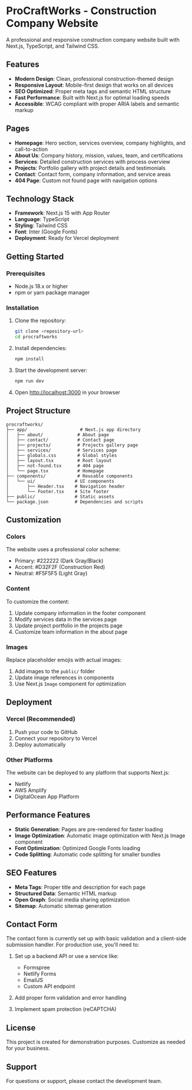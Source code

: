 # ProCraftWorks - Construction Company Website

A professional and responsive construction company website built with Next.js, TypeScript, and Tailwind CSS.

## Features

- **Modern Design**: Clean, professional construction-themed design
- **Responsive Layout**: Mobile-first design that works on all devices
- **SEO Optimized**: Proper meta tags and semantic HTML structure
- **Fast Performance**: Built with Next.js for optimal loading speeds
- **Accessible**: WCAG compliant with proper ARIA labels and semantic markup

## Pages

- **Homepage**: Hero section, services overview, company highlights, and call-to-action
- **About Us**: Company history, mission, values, team, and certifications
- **Services**: Detailed construction services with process overview
- **Projects**: Portfolio gallery with project details and testimonials
- **Contact**: Contact form, company information, and service areas
- **404 Page**: Custom not found page with navigation options

## Technology Stack

- **Framework**: Next.js 15 with App Router
- **Language**: TypeScript
- **Styling**: Tailwind CSS
- **Font**: Inter (Google Fonts)
- **Deployment**: Ready for Vercel deployment

## Getting Started

### Prerequisites

- Node.js 18.x or higher
- npm or yarn package manager

### Installation

1. Clone the repository:
   ```bash
   git clone <repository-url>
   cd procraftworks
   ```

2. Install dependencies:
   ```bash
   npm install
   ```

3. Start the development server:
   ```bash
   npm run dev
   ```

4. Open [http://localhost:3000](http://localhost:3000) in your browser

## Project Structure

```
procraftworks/
├── app/                    # Next.js app directory
│   ├── about/             # About page
│   ├── contact/           # Contact page
│   ├── projects/          # Projects gallery page
│   ├── services/          # Services page
│   ├── globals.css        # Global styles
│   ├── layout.tsx         # Root layout
│   ├── not-found.tsx      # 404 page
│   └── page.tsx           # Homepage
├── components/            # Reusable components
│   └── ui/               # UI components
│       ├── Header.tsx    # Navigation header
│       └── Footer.tsx    # Site footer
├── public/               # Static assets
└── package.json          # Dependencies and scripts
```

## Customization

### Colors
The website uses a professional color scheme:
- Primary: #222222 (Dark Gray/Black)
- Accent: #D32F2F (Construction Red)
- Neutral: #F5F5F5 (Light Gray)

### Content
To customize the content:
1. Update company information in the footer component
2. Modify services data in the services page
3. Update project portfolio in the projects page
4. Customize team information in the about page

### Images
Replace placeholder emojis with actual images:
1. Add images to the `public/` folder
2. Update image references in components
3. Use Next.js `Image` component for optimization

## Deployment

### Vercel (Recommended)
1. Push your code to GitHub
2. Connect your repository to Vercel
3. Deploy automatically

### Other Platforms
The website can be deployed to any platform that supports Next.js:
- Netlify
- AWS Amplify
- DigitalOcean App Platform

## Performance Features

- **Static Generation**: Pages are pre-rendered for faster loading
- **Image Optimization**: Automatic image optimization with Next.js Image component
- **Font Optimization**: Optimized Google Fonts loading
- **Code Splitting**: Automatic code splitting for smaller bundles

## SEO Features

- **Meta Tags**: Proper title and description for each page
- **Structured Data**: Semantic HTML markup
- **Open Graph**: Social media sharing optimization
- **Sitemap**: Automatic sitemap generation

## Contact Form

The contact form is currently set up with basic validation and a client-side submission handler. For production use, you'll need to:

1. Set up a backend API or use a service like:
   - Formspree
   - Netlify Forms
   - EmailJS
   - Custom API endpoint

2. Add proper form validation and error handling
3. Implement spam protection (reCAPTCHA)

## License

This project is created for demonstration purposes. Customize as needed for your business.

## Support

For questions or support, please contact the development team.

